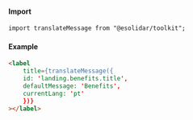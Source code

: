 #### Import
``` html
import translateMessage from "@esolidar/toolkit";
```
#### Example
``` html
<label
    title={translateMessage({
    id: 'landing.benefits.title',
    defaultMessage: 'Benefits',
    currentLang: 'pt'
    })}
></label>
```

